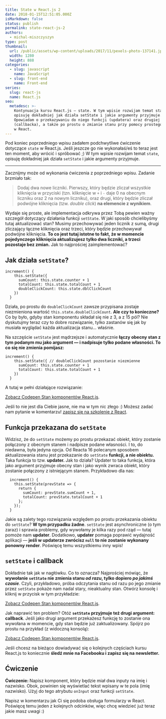 ```yaml
---
title: State w React.js 2
date: 2018-01-15T12:51:05.000Z
isMarkdown: false
status: publish
permalink: state-react-js-2
authors:
  - michal-miszczyszyn
type: post
thumbnail:
  url: /public/assets/wp-content/uploads/2017/11/pexels-photo-137141.jpeg
  width: 1280
  height: 888
categories:
  - slug: javascript
    name: JavaScript
  - slug: front-end
    name: Front-end
series:
  slug: react-js
  name: React.js
seo:
  metadesc: >-
    Kontynuacja kursu React.js — state. W tym wpisie rozwijam temat state,
    opisuję dokładniej jak działa setState i jakie argumenty przyjmuje.
    Opowiadam o przekazywaniu do niego funkcji (updatera) oraz drugiej funkcji
    (callbacka), a także po prostu o zmianie stanu przy pomocy prostego obiektu
    w React.
---
```


Pod koniec poprzedniego wpisu zadałem podchwytliwe ćwiczenie dotyczące <code>state</code> w React.js. Jeśli jeszcze go nie wykonałaś/eś to teraz jest ten moment, aby wrócić i spróbować ;) W tym wpisie rozwijam temat <code>state</code>, opisuję dokładniej jak działa <code>setState</code> i jakie argumenty przyjmuje.

---

Zacznijmy może od wykonania ćwiczenia z poprzedniego wpisu. Zadanie brzmiało tak:

<blockquote>Dodaj dwa nowe liczniki. Pierwszy, który będzie zliczał wszystkie kliknięcia w przyciski (tzn. kliknięcie w <code>+</code> i <code>-</code> daje 0 na obecnym liczniku oraz 2 na nowym liczniku), oraz drugi, który będzie zliczał podwójne kliknięcia (tzw. <em>double click</em>) <strong>na elemencie z wynikiem</strong>.</blockquote>

Wydaje się proste, ale implementacja odkrywa przez Tobą pewien ważny szczegół dotyczący działania funkcji <code>setState</code>. W jaki sposób chcielibyśmy tutaj aktualizować stan? Musimy przechowywać jeden licznik z sumą, drugi zliczający łączne kliknięcia oraz trzeci, który będzie przechowywał podwójne kliknięcia. <strong>To co jest tutaj istotne to fakt, że w momencie pojedynczego kliknięcia aktualizujesz tylko dwa liczniki, a trzeci pozostaje bez zmian.</strong> Jak to najprościej zaimplementować?

<h2>Jak działa <code>setState</code>?</h2>

<pre class="language-javascript"><code>increment() {
    this.setState({
      sumCount: this.state.counter + 1
      totalCount: this.state.totalCount + 1
      doubleClickCount: this.state.dblClickCount
    })
  }</code></pre>

Działa, po prostu do <code>doubleClickCount</code> zawsze przypisana zostaje niezmieniona wartość <code>this.state.doubleClickCount</code>. <strong>Ale czy to konieczne?</strong> Co by było, gdyby stan komponentu składał się nie z 3, a z 15 pól? Nie dyskutujmy teraz czy to dobre rozwiązanie, tylko zastanów się jak by musiała wyglądać każda aktualizacja stanu… właśnie.

Na szczęście <code>setState</code> jest mądrzejsze i automatycznie <strong>łączy obecny stan z tym podanym mu jako argument — i nadpisuje tylko podane własności. To co się nie zmienia pomijasz:</strong>

<pre class="language-javascript"><code>increment() {
    this.setState({ // doubleClickCount pozostanie niezmienne
      sumCount: this.state.counter + 1
      totalCount: this.state.totalCount + 1
    })
  }</code></pre>

A tutaj w pełni działające rozwiązanie:

<CodepenWidget height="265" themeId="0" slugHash="eevevJ" defaultTab="js,result" user="typeofweb" embedVersion="2" penTitle="Stan komponentów React.js">
<a href="http://codepen.io/typeofweb/pen/eevevJ/">Zobacz Codepen Stan komponentów React.js</a>.
</CodepenWidget>

Jeśli to nie jest dla Ciebie jasne, nie ma w tym nic złego :) Możesz zadać nam pytanie w komentarzu! <a href="https://szkolenia.typeofweb.com/" target="_blank">zapisz się na szkolenie z React</a>.

<h2 data-height="265" data-theme-id="0" data-slug-hash="eevevJ" data-default-tab="js,result" data-user="typeofweb" data-embed-version="2" data-pen-title="Stan komponentów React.js">Funkcja przekazana do <code>setState</code></h2>

Widzisz, że do <code>setState</code> możemy po prostu przekazać obiekt, który zostanie połączony z obecnym stanem i nadpisze podane własności. I to, do niedawna, była jedyna opcja. Od Reacta 16 polecanym sposobem aktualizowania stanu jest przekazanie do <code>setState</code> <strong>funkcji, a nie obiektu.</strong> Taka funkcja to tzw. <strong>updater. </strong>Jak to działa? Updater to taka funkcja, która jako argument przyjmuje obecny stan i jako wynik zwraca obiekt, który zostanie połączony z istniejącym stanem. Przykładowo dla nas:

<pre class="language-javascript"><code>  increment() {
    this.setState(prevState =&gt; {
      return {
        sumCount: prevState.sumCount + 1,
        totalCount: prevState.totalCount + 1
      };
    });
  }</code></pre>

Jakie są zalety tego rozwiązania względem po prostu przekazania obiektu do <code>setState</code>? <strong>W tym przypadku żadne</strong>. <code>setState</code> jest asynchroniczne (o tym zaraz) i sprawia problemy, gdy wywołamy je kilka razy pod rząd — tutaj pomoże nam <strong>updater</strong>. Dodatkowo, <strong>updater</strong> pomaga poprawić wydajność aplikacji — <strong>jeśli w updaterze zwrócisz <code>null</code> to nie zostanie wykonany ponowny render</strong>. Poświęcę temu wszystkiemu inny wpis!

<h2><code>setState</code> i callback</h2>

Dokładnie tak jak w nagłówku. Co to oznacza? Najprościej mówiąc, że <strong>wywołanie <code>setState</code> nie zmienia stanu <em>od razu</em>, tylko dopiero <em>po jakimś czasie</em></strong>. Czyli, przykładowo, próba odczytania stanu od razu po jego zmianie przez <code>setState</code> pokaże nam nadal stary, nieaktualny stan. Otwórz konsolę i kliknij w przycisk w tym przykładzie:

<CodepenWidget height="200" themeId="0" slugHash="KyWZby" defaultTab="result,js" user="typeofweb" embedVersion="2" penTitle="Stan komponentów React.js">
<a href="http://codepen.io/typeofweb/pen/KyWZby/">Zobacz Codepen Stan komponentów React.js</a>.
</CodepenWidget>

Jak naprawić ten problem? Otóż <strong><code>setState</code> przyjmuje też drugi argument: callback</strong>. Jeśli jako drugi argument przekażesz funkcję to zostanie ona wywołana w momencie, gdy stan będzie już zaktualizowany. Spójrz po prostu na przykład (z widoczną konsolą):

<CodepenWidget height="200" themeId="0" slugHash="ZaerWq" defaultTab="js,result" user="typeofweb" embedVersion="2" penTitle="Stan komponentów React.js">
<a href="http://codepen.io/typeofweb/pen/ZaerWq/">Zobacz Codepen Stan komponentów React.js</a>.
</CodepenWidget>

Jeśli chcesz na bieżąco dowiadywać się o kolejnych częściach kursu React.js to koniecznie <strong>śledź mnie na Facebooku i zapisz się na newsletter.</strong>

<NewsletterForm />

<FacebookPageWidget />

<h2>Ćwiczenie</h2>

<strong>Ćwiczenie: </strong>Napisz komponent, który będzie miał dwa inputy na imię i nazwisko. Obok, powinien się wyświetlać tekst wpisany w te pola (imię nazwisko). Użyj do tego atrybutu <code>onInput</code> oraz funkcji <code>setState</code>.

Napisz w komentarzu jak Ci się podoba obsługa formularzy w React. Poświęcę temu jeden z kolejnych odcinków, więc chcę wiedzieć już teraz jakie masz uwagi :)
